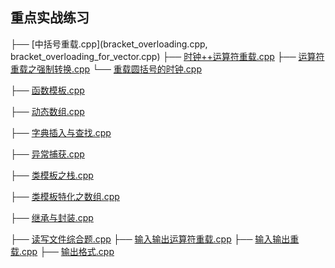 ## 重点实战练习

├── [中括号重载.cpp](bracket_overloading.cpp, bracket_overloading_for_vector.cpp)
├── [时钟++运算符重载.cpp](clock.cpp)
├── [运算符重载之强制转换.cpp](operator_cast.cpp)
└── [重载圆括号的时钟.cpp](operator_circle.cpp)

├── [函数模板.cpp](func_temp.cpp)

├── [动态数组.cpp](array.cpp)

├── [字典插入与查找.cpp](map_insert_look.cpp)

├── [异常捕获.cpp](try.cpp)

├── [类模板之栈.cpp](stack.cpp)

├── [类模板特化之数组.cpp](array_template.cpp)

├── [继承与封装.cpp](override.cpp)

├── [读写文件综合题.cpp](read_file.cpp)
├── [输入输出运算符重载.cpp](io_operator_overload.cpp)
├── [输入输出重载.cpp](io_operator.cpp)
├── [输出格式.cpp](output.cpp)

